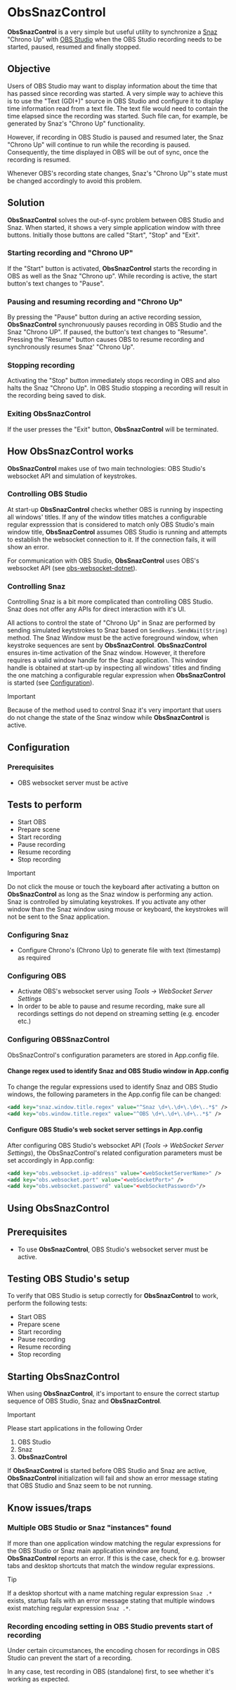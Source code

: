 # ObsSnazControl

**ObsSnazControl** is a very simple but useful utility to synchronize a [Snaz](https://github.com/JimmyAppelt/Snaz) "Chrono Up" with [OBS Studio](https://obsproject.com) when the OBS Studio recording needs to be started, paused, resumed and finally stopped.

## Objective
Users of OBS Studio may want to display information about the time that has passed since recording was started. A very simple way to achieve this is to use the "Text (GDI+)" source in OBS Studio and configure it to display time information read from a text file. The text file would need to contain the time elapsed since the recording was started. Such file can, for example, be generated by Snaz's "Chrono Up" functionality.

However, if recording in OBS Studio is paused and resumed later, the Snaz "Chrono Up" will continue to run while the recording is paused. Consequently, the time displayed in OBS will be out of sync, once the recording is resumed.

Whenever OBS's recording state changes, Snaz's "Chrono Up"'s state must be changed accordingly to avoid this problem.

## Solution
**ObsSnazControl** solves the out-of-sync problem between OBS Studio and Snaz. When started, it shows a very simple application window with three buttons. Initially those buttons are called "Start", "Stop" and "Exit".

### Starting recording and "Chrono UP"
If the "Start" button is activated, **ObsSnazControl** starts the recording in OBS as well as the Snaz "Chrono up". While recording is active, the start button's text changes to "Pause".

### Pausing and resuming recording and "Chrono Up"
By pressing the "Pause" button during an active recording session, **ObsSnazControl** synchronuously pauses recording in OBS Studio and the Snaz "Chrono UP". If paused, the button's text changes to "Resume". Pressing the "Resume" button causes OBS to resume recording and synchronously resumes Snaz' "Chrono Up".

### Stopping recording
Activating the "Stop" button immediately stops recording in OBS and also halts the Snaz "Chrono Up". In OBS Studio stopping a recording will result in the recording being saved to disk.

### Exiting ObsSnazControl
If the user presses the "Exit" button, **ObsSnazControl** will be terminated.

## How ObsSnazControl works
**ObsSnazControl** makes use of two main technologies: OBS Studio's websocket API and simulation of keystrokes.

### Controlling OBS Studio
At start-up **ObsSnazControl** checks whether OBS is running by inspecting all windows' titles. If any of the window titles matches a configurable regular expresssion that is considered to match only OBS Studio's main window title, **ObsSnazControl** assumes OBS Studio is running and attempts to establish the websocket connection to it. If the connection fails, it will show an error.

For communication with OBS Studio, **ObsSnazControl** uses OBS's websocket API (see [obs-websocket-dotnet](https://www.nuget.org/packages/obs-websocket-dotnet)).

### Controlling Snaz
Controlling Snaz is a bit more complicated than controlling OBS Studio. Snaz does not offer any APIs for direct interaction with it's UI.

All actions to control the state of "Chrono Up" in Snaz are performed by sending simulated keytstrokes to Snaz based on `Sendkeys.SendWait(String)` method. The Snaz Window must be the active foreground window, when keystroke sequences are sent by **ObsSnazControl**. **ObsSnazControl** ensures in-time activation of the Snaz window. However, it therefore requires a valid window handle for the Snaz application. This window handle is obtained at start-up by inspecting all windows' titles and finding the one matching a configurable regular expression when **ObsSnazControl** is started (see [Configuration](#configuration)).

> [!IMPORTANT]
> Because of the method used to control Snaz it's very important that users do not change the state of the Snaz window while **ObsSnazControl** is active. 

## Configuration

### Prerequisites
- OBS websocket server must be active

## Tests to perform
- Start OBS
- Prepare scene
- Start recording
- Pause recording
- Resume recording
- Stop recording

> [!IMPORTANT]
> Do not click the mouse or touch the keyboard after activating a button on **ObsSnazControl** as long as the Snaz window is performing any action.
> Snaz is controlled by simulating keystrokes. If you activate any other window than the Snaz window using mouse or keyboard, the keystrokes will not be sent to the Snaz application.

### Configuring Snaz

- Configure Chrono's (Chrono Up) to generate file with text (timestamp) as required

### Configuring OBS
- Activate OBS's websocket server using *Tools -> WebSocket Server Settings*
- In order to be able to pause and resume recording, make sure all recordings settings do not depend on streaming setting (e.g. encoder etc.)

### Configuring OBSSnazControl
ObsSnazControl's configuration parameters are stored in App.config file.

#### Change regex used to identify Snaz and OBS Studio window in App.config
To change the regular expressions used to identify Snaz and OBS Studio windows, the following parameters in the App.config file can be changed:

```xml
<add key="snaz.window.title.regex" value="^Snaz \d+\.\d+\.\d+\..*$" />
<add key="obs.window.title.regex" value="^OBS \d+\.\d+\.\d+\..*$" />
```

#### Configure OBS Studio's web socket server settings in App.config
After configuring OBS Studio's websocket API (*Tools -> WebSocket Server Settings*), the ObsSnazControl's related configuration parameters must be set accordingly in App.config:

```xml
<add key="obs.websocket.ip-address" value="<webSocketServerName>" />
<add key="obs.websocket.port" value="<webSocketPort>" />
<add key="obs.websocket.password" value="<webSocketPassword>"/>
```

## Using ObsSnazControl

## Prerequisites
- To use **ObsSnazControl**, OBS Studio's websocket server must be active.

## Testing OBS Studio's setup 
To verify that OBS Studio is setup correctly for **ObsSnazControl** to work, perform the following tests:

- Start OBS
- Prepare scene
- Start recording
- Pause recording
- Resume recording
- Stop recording

## Starting ObsSnazControl
When using **ObsSnazControl**, it's important to ensure the correct startup sequence of OBS Studio, Snaz and **ObsSnazControl**.

> [!Important]
> Please start applications in the following Order
> 1. OBS Studio
> 2. Snaz
> 3. **ObsSnazControl**

If **ObsSnazControl** is started before  OBS Studio and Snaz are active, **ObsSnazControl** initialization will fail and show an error message stating that OBS Studio and Snaz seem to be not running.

## Know issues/traps

### Multiple OBS Studio or Snaz "instances" found
If more than one application window matching the regular expressions for the OBS Studio or Snaz main application window are found, **ObsSnazControl** reports an error.
If this is the case, check for e.g. browser tabs and desktop shortcuts that match the window regular expressions.

> [!TIP]
> If a desktop shortcut with a name matching regular expression `Snaz .*` exists, startup fails with an error message stating that multiple windows exist matching regular expression `Snaz .*`.

### Recording encoding setting in OBS Studio prevents start of recording
Under certain circumstances, the encoding chosen for recordings in OBS Studio can prevent the start of a recording.

In any case, test recording in OBS (standalone) first, to see whether it's working as expected.

